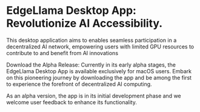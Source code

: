 # EdgeLlama Desktop App: Revolutionize AI Accessibility.
This desktop application aims to enables seamless participation in a decentralized AI network, empowering users with limited GPU resources to contribute to and benefit from AI innovations

Download the Alpha Release: Currently in its early alpha stages, the EdgeLlama Desktop App is available exclusively for macOS users. Embark on this pioneering journey by downloading the app and be among the first to experience the forefront of decentralized AI computing.

As an alpha version, the app is in its initial development phase and we welcome user feedback to enhance its functionality.
